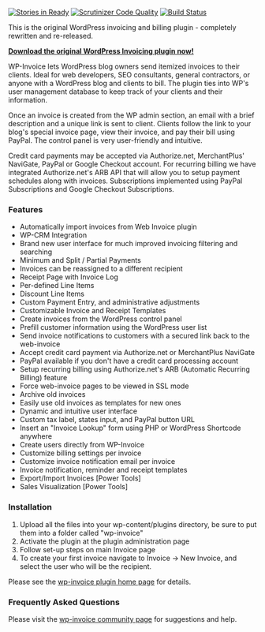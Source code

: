 [![Stories in Ready](https://badge.waffle.io/usabilitydynamics/wp-invoice.png?label=ready&title=Ready)](http://waffle.io/usabilitydynamics/wp-invoice)
[![Scrutinizer Code Quality](https://scrutinizer-ci.com/g/UsabilityDynamics/wp-invoice/badges/quality-score.png?b=development)](https://scrutinizer-ci.com/g/UsabilityDynamics/wp-invoice/?branch=development)
[![Build Status](https://scrutinizer-ci.com/g/UsabilityDynamics/wp-invoice/badges/build.png?b=development)](https://scrutinizer-ci.com/g/UsabilityDynamics/wp-invoice/build-status/development)

This is the original WordPress invoicing and billing plugin - completely rewritten and re-released.

**[Download the original WordPress Invoicing plugin now!](http://downloads.wordpress.org/plugin/wp-invoice.zip)**

WP-Invoice lets WordPress blog owners send itemized invoices to their clients. Ideal for web developers, SEO consultants, general contractors, or anyone with a WordPress blog and clients to bill. The plugin ties into WP's user management database to keep track of your clients and their information.

Once an invoice is created from the WP admin section, an email with a brief description and a unique link is sent to client. Clients follow the link to your blog's special invoice page, view their invoice, and pay their bill using PayPal. The control panel is very user-friendly and intuitive.

Credit card payments may be accepted via Authorize.net, MerchantPlus' NaviGate, PayPal or Google Checkout account. For recurring billing we have integrated Authorize.net's ARB API that will allow you to setup payment schedules along with invoices. Subscriptions implemented using PayPal Subscriptions and Google Checkout Subscriptions.

### Features

* Automatically import invoices from Web Invoice plugin
* WP-CRM Integration
* Brand new user interface for much improved invoicing filtering and searching
* Minimum and Split / Partial Payments
* Invoices can be reassigned to a different recipient
* Receipt Page with Invoice Log
* Per-defined Line Items
* Discount Line Items
* Custom Payment Entry, and administrative adjustments
* Customizable Invoice and Receipt Templates
* Create invoices from the WordPress control panel
* Prefill customer information using the WordPress user list
* Send invoice notifications to customers with a secured link back to the web-invoice
* Accept credit card payment via Authorize.net or MerchantPlus NaviGate
* PayPal available if you don't have a credit card processing account
* Setup recurring billing using Authorize.net's ARB (Automatic Recurring Billing) feature
* Force web-invoice pages to be viewed in SSL mode
* Archive old invoices
* Easily use old invoices as templates for new ones
* Dynamic and intuitive user interface
* Custom tax label, states input, and PayPal button URL
* Insert an "Invoice Lookup" form using PHP or WordPress Shortcode anywhere
* Create users directly from WP-Invoice
* Customize billing settings per invoice
* Customize invoice notification email per invoice
* Invoice notification, reminder and receipt templates
* Export/Import Invoices [Power Tools]
* Sales Visualization [Power Tools]

### Installation

1. Upload all the files into your wp-content/plugins directory, be sure to put them into a folder called "wp-invoice"
2. Activate the plugin at the plugin administration page
3. Follow set-up steps on main Invoice page
4. To create your first invoice navigate to Invoice -> New Invoice, and select the user who will be the recipient.

Please see the [wp-invoice plugin home page](https://usabilitydynamics.com/products/wp-invoice/) for details.

### Frequently Asked Questions

Please visit the [wp-invoice community page](https://usabilitydynamics.com/products/wp-invoice/forums/) for suggestions and help.
